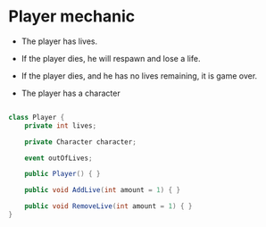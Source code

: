 # Player mechanic

- The player has lives.
- If the player dies, he will respawn and lose a life.
- If the player dies, and he has no lives remaining, it is game over.

- The player has a character

```C#

class Player {
    private int lives;

    private Character character;

    event outOfLives;

    public Player() { }

    public void AddLive(int amount = 1) { }

    public void RemoveLive(int amount = 1) { }
}

```